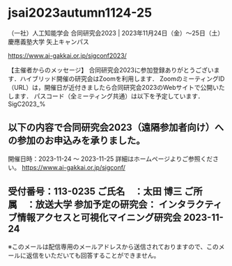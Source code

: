 # jsai2023autumn1124-25

（一社）人工知能学会 合同研究会2023 | 2023年11月24日（金）～25日（土）　慶應義塾大学 矢上キャンパス

https://www.ai-gakkai.or.jp/sigconf2023/ 

【主催者からのメッセージ】
合同研究会2023に参加登録ありがとうございます．ハイブリッド開催の研究会はZoomを利用します．
ZoomのミーティングID（URL）は，開催日が近付きましたら合同研究会2023のWebサイトで公開いたします．
パスコード（全ミーティング共通）は以下を予定しています．
SigC2023_%

以下の内容で合同研究会2023（遠隔参加者向け）への参加のお申込みを承りました。
---
開催日時：2023-11-24 ～ 2023-11-25
詳細はホームページよりご参照ください。
https://www.ai-gakkai.or.jp/sigconf/

受付番号：113-0235
ご氏名　：太田 博三
ご所属　：放送大学
参加予定の研究会：
        インタラクティブ情報アクセスと可視化マイニング研究会 2023-11-24
---

※このメールは配信専用のメールアドレスから送信されておりますので、このメールに返信をいただいても回答することができません。

